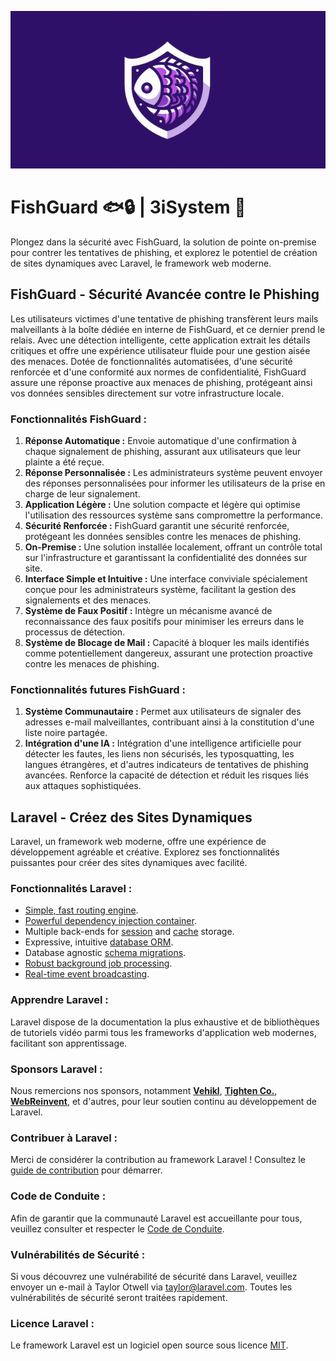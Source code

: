 <p align="center">
  <img src="/public/fishguard.png" alt="Fishguard Image">
</p>

# FishGuard 🐟🔒 | 3iSystem 🚀

Plongez dans la sécurité avec FishGuard, la solution de pointe on-premise pour contrer les tentatives de phishing, et explorez le potentiel de création de sites dynamiques avec Laravel, le framework web moderne.

## FishGuard - Sécurité Avancée contre le Phishing

Les utilisateurs victimes d'une tentative de phishing transfèrent leurs mails malveillants à la boîte dédiée en interne de FishGuard, et ce dernier prend le relais. Avec une détection intelligente, cette application extrait les détails critiques et offre une expérience utilisateur fluide pour une gestion aisée des menaces. Dotée de fonctionnalités automatisées, d'une sécurité renforcée et d'une conformité aux normes de confidentialité, FishGuard assure une réponse proactive aux menaces de phishing, protégeant ainsi vos données sensibles directement sur votre infrastructure locale.

### Fonctionnalités FishGuard :

1. **Réponse Automatique :** Envoie automatique d'une confirmation à chaque signalement de phishing, assurant aux utilisateurs que leur plainte a été reçue.
2. **Réponse Personnalisée :** Les administrateurs système peuvent envoyer des réponses personnalisées pour informer les utilisateurs de la prise en charge de leur signalement.
3. **Application Légère :** Une solution compacte et légère qui optimise l'utilisation des ressources système sans compromettre la performance.
4. **Sécurité Renforcée :** FishGuard garantit une sécurité renforcée, protégeant les données sensibles contre les menaces de phishing.
5. **On-Premise :** Une solution installée localement, offrant un contrôle total sur l'infrastructure et garantissant la confidentialité des données sur site.
6. **Interface Simple et Intuitive :** Une interface conviviale spécialement conçue pour les administrateurs système, facilitant la gestion des signalements et des menaces.
7. **Système de Faux Positif :** Intègre un mécanisme avancé de reconnaissance des faux positifs pour minimiser les erreurs dans le processus de détection.
8. **Système de Blocage de Mail :** Capacité à bloquer les mails identifiés comme potentiellement dangereux, assurant une protection proactive contre les menaces de phishing.

### Fonctionnalités futures FishGuard :

1. **Système Communautaire :** Permet aux utilisateurs de signaler des adresses e-mail malveillantes, contribuant ainsi à la constitution d'une liste noire partagée.
2. **Intégration d'une IA :** Intégration d'une intelligence artificielle pour détecter les fautes, les liens non sécurisés, les typosquatting, les langues étrangères, et d'autres indicateurs de tentatives de phishing avancées. Renforce la capacité de détection et réduit les risques liés aux attaques sophistiquées.

## Laravel - Créez des Sites Dynamiques

Laravel, un framework web moderne, offre une expérience de développement agréable et créative. Explorez ses fonctionnalités puissantes pour créer des sites dynamiques avec facilité.

### Fonctionnalités Laravel :

- [Simple, fast routing engine](https://laravel.com/docs/routing).
- [Powerful dependency injection container](https://laravel.com/docs/container).
- Multiple back-ends for [session](https://laravel.com/docs/session) and [cache](https://laravel.com/docs/cache) storage.
- Expressive, intuitive [database ORM](https://laravel.com/docs/eloquent).
- Database agnostic [schema migrations](https://laravel.com/docs/migrations).
- [Robust background job processing](https://laravel.com/docs/queues).
- [Real-time event broadcasting](https://laravel.com/docs/broadcasting).

### Apprendre Laravel :

Laravel dispose de la documentation la plus exhaustive et de bibliothèques de tutoriels vidéo parmi tous les frameworks d'application web modernes, facilitant son apprentissage.

### Sponsors Laravel :

Nous remercions nos sponsors, notamment **[Vehikl](https://vehikl.com/)**, **[Tighten Co.](https://tighten.co)**, **[WebReinvent](https://webreinvent.com/)**, et d'autres, pour leur soutien continu au développement de Laravel.

### Contribuer à Laravel :

Merci de considérer la contribution au framework Laravel ! Consultez le [guide de contribution](https://laravel.com/docs/contributions) pour démarrer.

### Code de Conduite :

Afin de garantir que la communauté Laravel est accueillante pour tous, veuillez consulter et respecter le [Code de Conduite](https://laravel.com/docs/contributions#code-of-conduct).

### Vulnérabilités de Sécurité :

Si vous découvrez une vulnérabilité de sécurité dans Laravel, veuillez envoyer un e-mail à Taylor Otwell via [taylor@laravel.com](mailto:taylor@laravel.com). Toutes les vulnérabilités de sécurité seront traitées rapidement.

### Licence Laravel :

Le framework Laravel est un logiciel open source sous licence [MIT](https://opensource.org/licenses/MIT).
